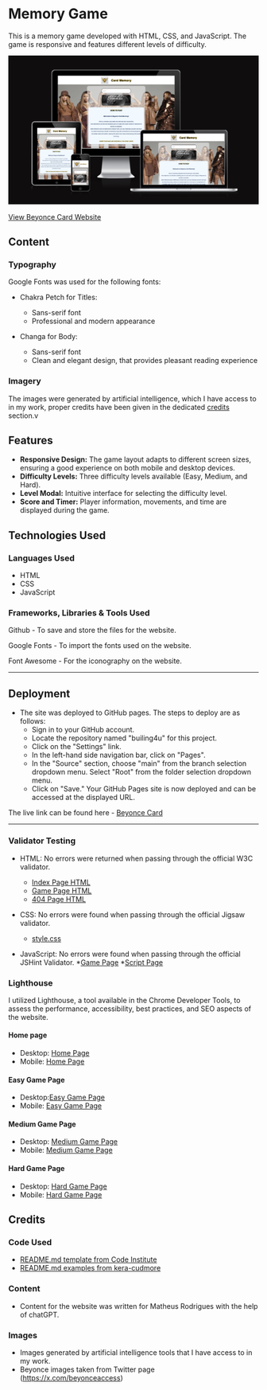 # Memory Game

This is a memory game developed with HTML, CSS, and JavaScript. The game is responsive and features different levels of difficulty.

![MultiDevice Screen](assets/images/multidevice-screen.png)

[View Beyonce Card Website](https://matt-rodrigues.github.io/beyonce-card/)

## Content

### Typography

Google Fonts was used for the following fonts: 

- Chakra Petch for Titles:
  -  Sans-serif font
  -  Professional and modern appearance

- Changa for Body:
  -  Sans-serif font
  -  Clean and elegant design, that provides pleasant reading experience

### Imagery

The images were generated by artificial intelligence, which I have access to in my work, proper credits have been given in the dedicated [credits](#Credits) section.v

## Features

- **Responsive Design:** The game layout adapts to different screen sizes, ensuring a good experience on both mobile and desktop devices.
- **Difficulty Levels:** Three difficulty levels available (Easy, Medium, and Hard).
- **Level Modal:** Intuitive interface for selecting the difficulty level.
- **Score and Timer:** Player information, movements, and time are displayed during the game.

## Technologies Used

### Languages Used

- HTML
- CSS
- JavaScript

### Frameworks, Libraries & Tools Used

Github - To save and store the files for the website.

Google Fonts - To import the fonts used on the website.

Font Awesome - For the iconography on the website.

- - -

## Deployment

- The site was deployed to GitHub pages. The steps to deploy are as follows: 
   - Sign in to your GitHub account.
   - Locate the repository named "builing4u" for this project.
   - Click on the "Settings" link.
   - In the left-hand side navigation bar, click on "Pages".
   - In the "Source" section, choose "main" from the branch selection dropdown menu. Select "Root" from the folder selection dropdown menu.
   - Click on "Save." Your GitHub Pages site is now deployed and can be accessed at the displayed URL.

The live link can be found here - [Beyonce Card](https://matt-rodrigues.github.io/beyonce-card/)  

- - -

### Validator Testing 

- HTML: No errors were returned when passing through the official W3C validator.
  * [Index Page HTML](documents/test/test-homepage.png)
  * [Game Page HTML](documents/test/test-gamepage.png)
  * [404 Page HTML](documents/test/test-404page.png)
 
- CSS: No errors were found when passing through the official Jigsaw validator.
   * [style.css](documents/test/test-css.png)

- JavaScript: No errors were found when passing through the official JSHint Validator.
    *[Game Page](documents/test/test-game-js.png)
    *[Script Page](documents/test/test-script-js.png)

### Lighthouse

I utilized Lighthouse, a tool available in the Chrome Developer Tools, to assess the performance, accessibility, best practices, and SEO aspects of the website.

#### Home page
- Desktop: [Home Page](documents/screens/lighthouse-homepage-desktop.png)
- Mobile: [Home Page](documents/screens/lighthouse-homepage-mobile.png)

#### Easy Game Page
- Desktop:[Easy Game Page](documents/screens/lighthouse-easy-game-desktop.png)
- Mobile: [Easy Game Page](documents/screens/lighthouse-easy-game-mobile.png)

#### Medium Game Page
- Desktop: [Medium Game Page](documents/screens/lighthouse-medium-game-desktop.png)
- Mobile: [Medium Game Page](documents/screens/lighthouse-medium-game-mobile.png)

#### Hard Game Page
- Desktop: [Hard Game Page](documents/screens/lighthouse-hard-game-desktop.png)
- Mobile: [Hard Game Page](documents/screens/lighthouse-hard-game-mobile.png)

## Credits 

### Code Used

- [README.md template from Code Institute](https://github.com/Code-Institute-Solutions/readme-template)
- [README.md examples from kera-cudmore](https://github.com/kera-cudmore/readme-examples/tree/main)

### Content

- Content for the website was written for Matheus Rodrigues with the help of chatGPT.

### Images

- Images generated by artificial intelligence tools that I have access to in my work.
- Beyonce images taken from Twitter page (https://x.com/beyonceaccess)